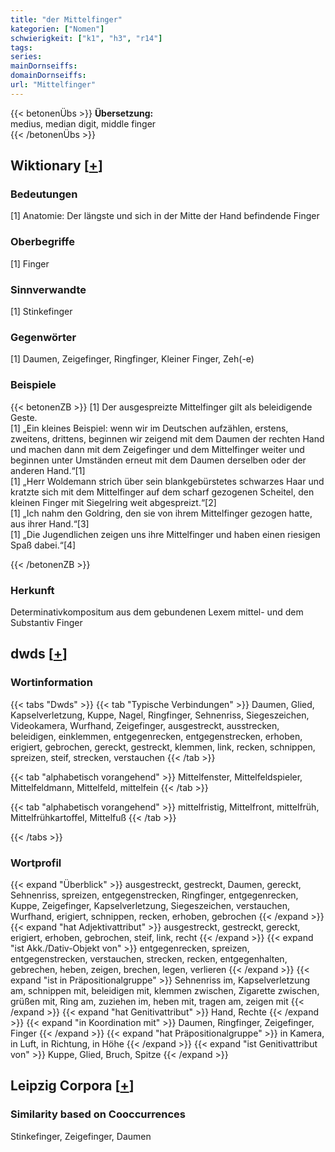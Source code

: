 ```yaml
---
title: "der Mittelfinger"
kategorien: ["Nomen"]
schwierigkeit: ["k1", "h3", "r14"]
tags:
series:
mainDornseiffs:
domainDornseiffs:
url: "Mittelfinger"
---
```


{{< betonenÜbs >}}
**Übersetzung:**  
medius, median digit, middle  finger  
{{< /betonenÜbs >}}

## Wiktionary [[+](https://de.wiktionary.org/wiki/Mittelfinger)]

### Bedeutungen
[1] Anatomie: Der längste und sich in der Mitte der Hand befindende Finger  

### Oberbegriffe
[1] Finger  

### Sinnverwandte
[1] Stinkefinger  

### Gegenwörter
[1] Daumen, Zeigefinger, Ringfinger, Kleiner Finger, Zeh(-e)  

### Beispiele
{{< betonenZB >}}
[1] Der ausgespreizte Mittelfinger gilt als beleidigende Geste.  
[1] „Ein kleines Beispiel: wenn wir im Deutschen aufzählen, erstens, zweitens, drittens, beginnen wir zeigend mit dem Daumen der rechten Hand und machen dann mit dem Zeigefinger und dem Mittelfinger weiter und beginnen unter Umständen erneut mit dem Daumen derselben oder der anderen Hand.“[1]  
[1] „Herr Woldemann strich über sein blankgebürstetes schwarzes Haar und kratzte sich mit dem Mittelfinger auf dem scharf gezogenen Scheitel, den kleinen Finger mit Siegelring weit abgespreizt.“[2]  
[1] „Ich nahm den Goldring, den sie von ihrem Mittelfinger gezogen hatte, aus ihrer Hand.“[3]  
[1] „Die Jugendlichen zeigen uns ihre Mittelfinger und haben einen riesigen Spaß dabei.“[4]  

{{< /betonenZB >}}
### Herkunft
Determinativkompositum aus dem gebundenen Lexem mittel- und dem Substantiv Finger  



## dwds [[+](https://www.dwds.de/wb/Mittelfinger)]

### Wortinformation
{{< tabs "Dwds" >}}
{{< tab "Typische Verbindungen" >}}
Daumen, Glied, Kapselverletzung, Kuppe, Nagel, Ringfinger, Sehnenriss, Siegeszeichen, Videokamera, Wurfhand, Zeigefinger, ausgestreckt, ausstrecken, beleidigen, einklemmen, entgegenrecken, entgegenstrecken, erhoben, erigiert, gebrochen, gereckt, gestreckt, klemmen, link, recken, schnippen, spreizen, steif, strecken, verstauchen
{{< /tab >}}

{{< tab "alphabetisch vorangehend" >}}
Mittelfenster, Mittelfeldspieler, Mittelfeldmann, Mittelfeld, mittelfein
{{< /tab >}}

{{< tab "alphabetisch vorangehend" >}}
mittelfristig, Mittelfront, mittelfrüh, Mittelfrühkartoffel, Mittelfuß
{{< /tab >}}

{{< /tabs >}}

### Wortprofil
{{< expand "Überblick" >}} ausgestreckt, gestreckt, Daumen, gereckt, Sehnenriss, spreizen, entgegenstrecken, Ringfinger, entgegenrecken, Kuppe, Zeigefinger, Kapselverletzung, Siegeszeichen, verstauchen, Wurfhand, erigiert, schnippen, recken, erhoben, gebrochen {{< /expand >}}
{{< expand "hat Adjektivattribut" >}} ausgestreckt, gestreckt, gereckt, erigiert, erhoben, gebrochen, steif, link, recht {{< /expand >}}
{{< expand "ist Akk./Dativ-Objekt von" >}} entgegenrecken, spreizen, entgegenstrecken, verstauchen, strecken, recken, entgegenhalten, gebrechen, heben, zeigen, brechen, legen, verlieren {{< /expand >}}
{{< expand "ist in Präpositionalgruppe" >}} Sehnenriss im, Kapselverletzung am, schnippen mit, beleidigen mit, klemmen zwischen, Zigarette zwischen, grüßen mit, Ring am, zuziehen im, heben mit, tragen am, zeigen mit {{< /expand >}}
{{< expand "hat Genitivattribut" >}} Hand, Rechte {{< /expand >}}
{{< expand "in Koordination mit" >}} Daumen, Ringfinger, Zeigefinger, Finger {{< /expand >}}
{{< expand "hat Präpositionalgruppe" >}} in Kamera, in Luft, in Richtung, in Höhe {{< /expand >}}
{{< expand "ist Genitivattribut von" >}} Kuppe, Glied, Bruch, Spitze {{< /expand >}}

## Leipzig Corpora [[+](https://corpora.uni-leipzig.de/en/res?word=Mittelfinger&corpusId=deu_newscrawl-public_2018)]


### Similarity based on Cooccurrences
Stinkefinger, Zeigefinger, Daumen

